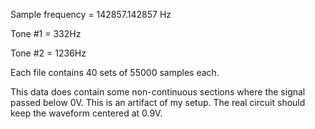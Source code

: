 Sample frequency = 142857.142857 Hz

Tone #1 = 332Hz

Tone #2 = 1236Hz


Each file contains 40 sets of 55000 samples each.


This data does contain some non-continuous sections where the signal passed below 0V. This is an artifact of my setup. The real circuit should keep the waveform centered at 0.9V.

